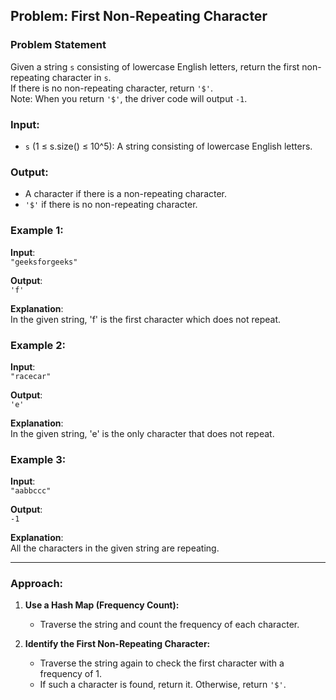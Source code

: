 ## Problem: First Non-Repeating Character

### Problem Statement
Given a string `s` consisting of lowercase English letters, return the first non-repeating character in `s`.  
If there is no non-repeating character, return `'$'`.  
Note: When you return `'$'`, the driver code will output `-1`.

### Input:
- `s` (1 ≤ s.size() ≤ 10^5): A string consisting of lowercase English letters.

### Output:
- A character if there is a non-repeating character.
- `'$'` if there is no non-repeating character.

### Example 1:
**Input**:  
`"geeksforgeeks"`

**Output**:  
`'f'`

**Explanation**:  
In the given string, 'f' is the first character which does not repeat.

### Example 2:
**Input**:  
`"racecar"`

**Output**:  
`'e'`

**Explanation**:  
In the given string, 'e' is the only character that does not repeat.

### Example 3:
**Input**:  
`"aabbccc"`

**Output**:  
`-1`

**Explanation**:  
All the characters in the given string are repeating.

---

### Approach:

1. **Use a Hash Map (Frequency Count):**  
   - Traverse the string and count the frequency of each character.
   
2. **Identify the First Non-Repeating Character:**  
   - Traverse the string again to check the first character with a frequency of 1.
   - If such a character is found, return it. Otherwise, return `'$'`.

